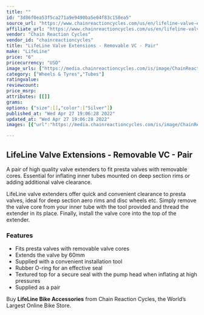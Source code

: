 ```yaml
---
title: ""
id: "3d86f0ea53f5ca271a9e9490ba5e04f83c158ea5"
source_url: "https://www.chainreactioncycles.com/us/en/lifeline-valve-extensions-removable-vc-pair/rp-prod155548"
affiliate_url: "https://www.chainreactioncycles.com/us/en/lifeline-valve-extensions-removable-vc-pair/rp-prod155548"
vendor: "Chain Reaction Cycles"
vendor_id: "chainreactioncycles"
title: "LifeLine Valve Extensions - Removable VC - Pair"
make: "LifeLine"
price: "6"
pricecurrency: "USD"
image_urls: ["https://media.chainreactioncycles.com/is/image/ChainReactionCycles/prod155548_Silver_NE_01?wid=500&hei=505"]
category: ["Wheels & Tyres","Tubes"]
ratingvalue: 
reviewcount: 
price_msrp: 
attributes: [[]]
grams: 
options: {"size":[],"color":["Silver"]}
published_at: "Wed Apr 27 19:06:28 2022"
updated_at: "Wed Apr 27 19:06:28 2022"
images: [{"url":"https://media.chainreactioncycles.com/is/image/ChainReactionCycles/prod155548_Silver_NE_01?wid=500&hei=505","path":"full/6fe52280f6fe4826e4a837adc13bbecf2a20f4bd.jpg","checksum":"b828bd79cf071d36cae990d8ba583094","status":"downloaded"}]

---
```

<h2 class="from-description-field">LifeLine Valve Extensions - Removable VC - Pair</h2><p>A pair of high quality valve extenders to fit presta valves with removable cores. Essential for inflating inner tubes mounted on deep section rims or adding additional valve clearance.</p><p>LifeLine valve extenders offer quick and convenient clearance to presta valves, ideal for deep section aero rims and disc wheels etc. Simply remove the valve core from your inner tube with the tool provided and thread the extender in its place. Finally, install the valve core into the top of the extender.</p><h3>Features</h3><ul><li>Fits presta valves with removable valve cores</li><li>Extends the valve by 60mm</li><li>Supplied with a convenient installation tool</li><li>Rubber O-ring for an effective seal</li><li>Textured top for a secure seal with the pump head when inflating at high pressures</li><li>Supplied as a pair</li></ul><p class="from-description-field">Buy <strong>LifeLine Bike Accessories</strong> from Chain Reaction Cycles, the World&rsquo;s Largest Online Bike Store.</p>